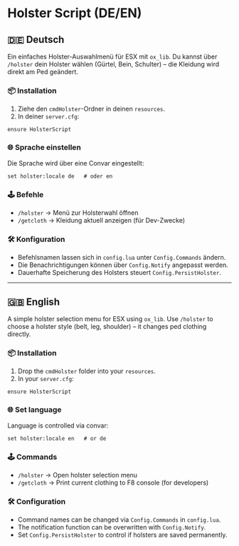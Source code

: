 # Holster Script (DE/EN)

## 🇩🇪 Deutsch

Ein einfaches Holster-Auswahlmenü für ESX mit `ox_lib`.
Du kannst über `/holster` dein Holster wählen (Gürtel, Bein, Schulter) – die Kleidung wird direkt am Ped geändert.

### 📦 Installation
1. Ziehe den `cmdHolster`-Ordner in deinen `resources`.
2. In deiner `server.cfg`:
```
ensure HolsterScript
```

### 🌐 Sprache einstellen
Die Sprache wird über eine Convar eingestellt:

```
set holster:locale de   # oder en
```

### 🕹️ Befehle
- `/holster` → Menü zur Holsterwahl öffnen
- `/getcloth` → Kleidung aktuell anzeigen (für Dev-Zwecke)

### 🛠️ Konfiguration
- Befehlsnamen lassen sich in `config.lua` unter `Config.Commands` ändern.
- Die Benachrichtigungen können über `Config.Notify` angepasst werden.
- Dauerhafte Speicherung des Holsters steuert `Config.PersistHolster`.

---

## 🇬🇧 English

A simple holster selection menu for ESX using `ox_lib`.
Use `/holster` to choose a holster style (belt, leg, shoulder) – it changes ped clothing directly.

### 📦 Installation
1. Drop the `cmdHolster` folder into your `resources`.
2. In your `server.cfg`:
```
ensure HolsterScript
```

### 🌐 Set language
Language is controlled via convar:

```
set holster:locale en   # or de
```

### 🕹️ Commands
- `/holster` → Open holster selection menu
- `/getcloth` → Print current clothing to F8 console (for developers)

### 🛠️ Configuration
- Command names can be changed via `Config.Commands` in `config.lua`.
- The notification function can be overwritten with `Config.Notify`.
- Set `Config.PersistHolster` to control if holsters are saved permanently.
